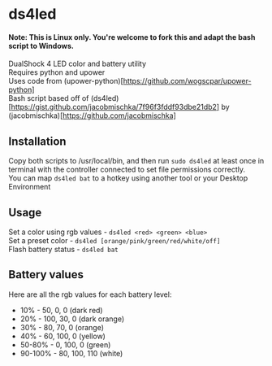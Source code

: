 # ds4led
#### Note: This is Linux only. You're welcome to fork this and adapt the bash script to Windows.
DualShock 4 LED color and battery utility  
Requires python and upower  
Uses code from (upower-python)[https://github.com/wogscpar/upower-python]  
Bash script based off of (ds4led)[https://gist.github.com/jacobmischka/7f96f3fddf93dbe21db2] by (jacobmischka)[https://github.com/jacobmischka]

## Installation
Copy both scripts to /usr/local/bin, and then run `sudo ds4led` at least once in terminal with the controller connected to set file permissions correctly.  
You can map `ds4led bat` to a hotkey using another tool or your Desktop Environment

## Usage
Set a color using rgb values - `ds4led <red> <green> <blue>`  
Set a preset color - `ds4led [orange/pink/green/red/white/off]`  
Flash battery status - `ds4led bat`

## Battery values
Here are all the rgb values for each battery level:

* 10% - 50, 0, 0 (dark red)
* 20% - 100, 30, 0 (dark orange)
* 30% - 80, 70, 0 (orange)
* 40% - 60, 100, 0 (yellow)
* 50-80% - 0, 100, 0 (green)
* 90-100% - 80, 100, 110 (white)